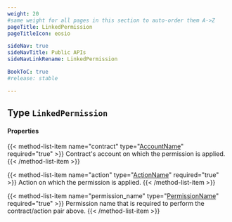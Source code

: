```yaml
---
weight: 20
#same weight for all pages in this section to auto-order them A->Z
pageTitle: LinkedPermission
pageTitleIcon: eosio

sideNav: true
sideNavTitle: Public APIs
sideNavLinkRename: LinkedPermission

BookToC: true
#release: stable

---
```


## Type `LinkedPermission`

#### Properties

{{< method-list-item name="contract" type="[AccountName](/eosio/public-apis/reference/types/accountname)" required="true" >}}
  Contract's account on which the permission is applied.
{{< /method-list-item >}}

{{< method-list-item name="action" type="[ActionName](/eosio/public-apis/reference/types/actionname)" required="true" >}}
  Action on which the permission is applied.
{{< /method-list-item >}}

{{< method-list-item name="permission_name" type="[PermissionName](/eosio/public-apis/reference/types/permissionname)" required="true" >}}
  Permission name that is required to perform the contract/action pair above.
{{< /method-list-item >}}
